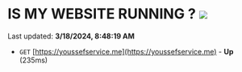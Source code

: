 # IS MY WEBSITE RUNNING ? [![](https://img.shields.io/static/v1?label=Sponsor&message=%E2%9D%A4&logo=GitHub&color=%23fe8e86)](https://github.com/sponsors/<username>)

Last updated: **3/18/2024, 8:48:19 AM**

- `GET` [https://youssefservice.me](https://youssefservice.me) - **Up** (235ms)
